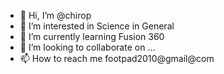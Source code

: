 - 👋 Hi, I’m @chirop
- 👀 I’m interested in Science in General
- 🌱 I’m currently learning Fusion 360
- 💞️ I’m looking to collaborate on ...
- 📫 How to reach me footpad2010@gmail@com
<!---
chirop/chirop is a ✨ special ✨ repository because its `README.md` (this file) appears on your GitHub profile.
You can click the Preview link to take a look at your changes.
--->
